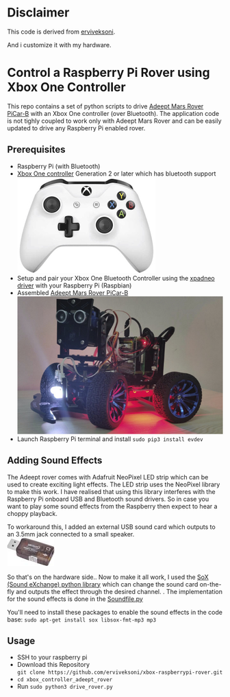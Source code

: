 # Disclaimer

This code is derived from [erviveksoni](https://github.com/erviveksoni/xbox-raspberrypi-rover).

And i customize it with my hardware.

# Control a Raspberry Pi Rover using Xbox One Controller

This repo contains a set of python scripts to drive [Adeept Mars Rover PiCar-B](https://www.adeept.com/adeept-mars-rover-picar-b-wifi-smart-robot-car-kit-for-raspberry-pi-3-model-b-b-2b-speech-recognition-opencv-target-tracking-stem-kit_p0117_s0030.html) with an Xbox One controller (over Bluetooth).
The application code is not tighly coupled to work only with Adeept Mars Rover and can be easily updated to drive any Raspberry Pi enabled rover.

## Prerequisites

- Raspberry Pi (with Bluetooth)
- [Xbox One controller](https://www.microsoft.com/en-us/p/xbox-wireless-controller/8t2d538wc7mn?cid=msft_web_collection&activetab=pivot%3aoverviewtab) Generation 2 or later which has bluetooth support
<br/>![Adeept Mars Rover PiCar-B](/images/controller.jpg)
- Setup and pair your Xbox One Bluetooth Controller using the [xpadneo driver](https://github.com/atar-axis/xpadneo/tree/master/docs) with your Raspberry Pi (Raspbian)
- Assembled [Adeept Mars Rover PiCar-B](https://www.adeept.com/adeept-mars-rover-picar-b-wifi-smart-robot-car-kit-for-raspberry-pi-3-model-b-b-2b-speech-recognition-opencv-target-tracking-stem-kit_p0117_s0030.html)
<br/>![Adeept Mars Rover PiCar-B](/images/rover.jpg)
- Launch  Raspberry Pi terminal and install `sudo pip3 install evdev`

## Adding Sound Effects
The Adeept rover comes with Adafruit NeoPixel LED strip which can be used to create exciting light effects. The LED strip uses the NeoPixel library to make this work. I have realised that using this library interferes with the Raspberry Pi onboard USB and Bluetooth sound drivers. So in case you want to play some sound effects from the Raspberry then expect to hear a choppy playback.    

To workaround this, I added an external USB sound card which outputs to an 3.5mm jack connected to a small speaker. 
<br/>![USB Sound Card](/images/sound_card.jpg)

So that's on the hardware side.. Now to make it all work, I used the [SoX (Sound eXchange) python library](http://www.python-exemplary.com/index_en.php?inhalt_links=navigation_en.inc.php&inhalt_mitte=raspi/en/sound.inc.php) which can change the sound card on-the-fly and outputs the effect through the desired channel. . 
The implementation for the sound effects is done in the [Soundfile.py](https://github.com/erviveksoni/xbox-raspberrypi-rover/blob/master/soundplayer.py)

You'll need to install these packages to enable the sound effects in the code base:
`sudo apt-get install sox libsox-fmt-mp3 mp3`


## Usage

* SSH to your raspberry pi  
* Download this Repository  
  `git clone https://github.com/erviveksoni/xbox-raspberrypi-rover.git`
* `cd xbox_controller_adeept_rover`
* Run `sudo python3 drive_rover.py`
